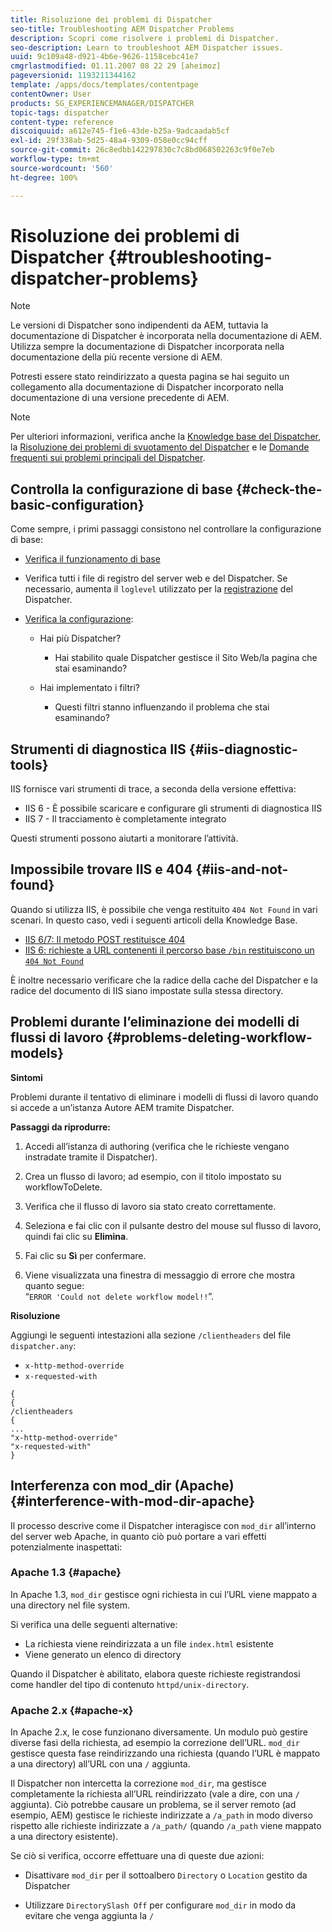 ```yaml
---
title: Risoluzione dei problemi di Dispatcher
seo-title: Troubleshooting AEM Dispatcher Problems
description: Scopri come risolvere i problemi di Dispatcher.
seo-description: Learn to troubleshoot AEM Dispatcher issues.
uuid: 9c109a48-d921-4b6e-9626-1158cebc41e7
cmgrlastmodified: 01.11.2007 08 22 29 [aheimoz]
pageversionid: 1193211344162
template: /apps/docs/templates/contentpage
contentOwner: User
products: SG_EXPERIENCEMANAGER/DISPATCHER
topic-tags: dispatcher
content-type: reference
discoiquuid: a612e745-f1e6-43de-b25a-9adcaadab5cf
exl-id: 29f338ab-5d25-48a4-9309-058e0cc94cff
source-git-commit: 26c8edbb142297830c7c8bd068502263c9f0e7eb
workflow-type: tm+mt
source-wordcount: '560'
ht-degree: 100%

---
```


# Risoluzione dei problemi di Dispatcher {#troubleshooting-dispatcher-problems}

>[!NOTE]
>
>Le versioni di Dispatcher sono indipendenti da AEM, tuttavia la documentazione di Dispatcher è incorporata nella documentazione di AEM. Utilizza sempre la documentazione di Dispatcher incorporata nella documentazione della più recente versione di AEM.
>
>Potresti essere stato reindirizzato a questa pagina se hai seguito un collegamento alla documentazione di Dispatcher incorporato nella documentazione di una versione precedente di AEM.

>[!NOTE]
>
>Per ulteriori informazioni, verifica anche la [Knowledge base del Dispatcher](https://helpx.adobe.com/it/experience-manager/kb/index/dispatcher.html), la [Risoluzione dei problemi di svuotamento del Dispatcher](https://experienceleague.adobe.com/search.html?lang=it#q=troubleshooting%20dispatcher%20flushing%20issues&amp;sort=relevancy&amp;f:el_product=[Experience%20Manager]) e le [Domande frequenti sui problemi principali del Dispatcher](dispatcher-faq.md).

## Controlla la configurazione di base {#check-the-basic-configuration}

Come sempre, i primi passaggi consistono nel controllare la configurazione di base:

* [Verifica il funzionamento di base](/help/using/dispatcher-configuration.md#confirming-basic-operation)
* Verifica tutti i file di registro del server web e del Dispatcher. Se necessario, aumenta il `loglevel` utilizzato per la [registrazione](/help/using/dispatcher-configuration.md#logging) del Dispatcher.

* [Verifica la configurazione](/help/using/dispatcher-configuration.md):

   * Hai più Dispatcher?

      * Hai stabilito quale Dispatcher gestisce il Sito Web/la pagina che stai esaminando?
   * Hai implementato i filtri?

      * Questi filtri stanno influenzando il problema che stai esaminando?


## Strumenti di diagnostica IIS {#iis-diagnostic-tools}

IIS fornisce vari strumenti di trace, a seconda della versione effettiva:

* IIS 6 - È possibile scaricare e configurare gli strumenti di diagnostica IIS
* IIS 7 - Il tracciamento è completamente integrato

Questi strumenti possono aiutarti a monitorare l’attività.

## Impossibile trovare IIS e 404 {#iis-and-not-found}

Quando si utilizza IIS, è possibile che venga restituito `404 Not Found` in vari scenari. In questo caso, vedi i seguenti articoli della Knowledge Base.

* [IIS 6/7: Il metodo POST restituisce 404](https://helpx.adobe.com/it/experience-manager/kb/IIS6IsapiFilters.html)
* [IIS 6: richieste a URL contenenti il percorso base `/bin` restituiscono un `404 Not Found`](https://helpx.adobe.com/it/experience-manager/kb/RequestsToBinDirectoryFailInIIS6.html)

È inoltre necessario verificare che la radice della cache del Dispatcher e la radice del documento di IIS siano impostate sulla stessa directory.

## Problemi durante l’eliminazione dei modelli di flussi di lavoro {#problems-deleting-workflow-models}

**Sintomi**

Problemi durante il tentativo di eliminare i modelli di flussi di lavoro quando si accede a un’istanza Autore AEM tramite Dispatcher.

**Passaggi da riprodurre:**

1. Accedi all’istanza di authoring (verifica che le richieste vengano instradate tramite il Dispatcher).
1. Crea un flusso di lavoro; ad esempio, con il titolo impostato su workflowToDelete.
1. Verifica che il flusso di lavoro sia stato creato correttamente.
1. Seleziona e fai clic con il pulsante destro del mouse sul flusso di lavoro, quindi fai clic su **Elimina**.

1. Fai clic su **Sì** per confermare.
1. Viene visualizzata una finestra di messaggio di errore che mostra quanto segue:\
   “`ERROR 'Could not delete workflow model!!`”.

**Risoluzione**

Aggiungi le seguenti intestazioni alla sezione `/clientheaders` del file `dispatcher.any`:

* `x-http-method-override`
* `x-requested-with`

```
{  
{  
/clientheaders  
{  
...  
"x-http-method-override"  
"x-requested-with"  
}
```

## Interferenza con mod_dir (Apache) {#interference-with-mod-dir-apache}

Il processo descrive come il Dispatcher interagisce con `mod_dir` all’interno del server web Apache, in quanto ciò può portare a vari effetti potenzialmente inaspettati:

### Apache 1.3 {#apache}

In Apache 1.3, `mod_dir` gestisce ogni richiesta in cui l’URL viene mappato a una directory nel file system.

Si verifica una delle seguenti alternative:

* La richiesta viene reindirizzata a un file `index.html` esistente
* Viene generato un elenco di directory

Quando il Dispatcher è abilitato, elabora queste richieste registrandosi come handler del tipo di contenuto `httpd/unix-directory`.

### Apache 2.x {#apache-x}

In Apache 2.x, le cose funzionano diversamente. Un modulo può gestire diverse fasi della richiesta, ad esempio la correzione dell’URL. `mod_dir` gestisce questa fase reindirizzando una richiesta (quando l’URL è mappato a una directory) all’URL con una `/` aggiunta.

Il Dispatcher non intercetta la correzione `mod_dir`, ma gestisce completamente la richiesta all’URL reindirizzato (vale a dire, con una `/` aggiunta). Ciò potrebbe causare un problema, se il server remoto (ad esempio, AEM) gestisce le richieste indirizzate a `/a_path` in modo diverso rispetto alle richieste indirizzate a `/a_path/` (quando `/a_path` viene mappato a una directory esistente).

Se ciò si verifica, occorre effettuare una di queste due azioni:

* Disattivare `mod_dir` per il sottoalbero `Directory` o `Location` gestito da Dispatcher

* Utilizzare `DirectorySlash Off` per configurare `mod_dir` in modo da evitare che venga aggiunta la `/`
